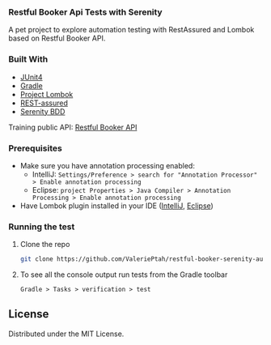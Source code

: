 ### Restful Booker Api Tests with Serenity

A pet project to explore automation testing with RestAssured and Lombok based on Restful Booker API.

### Built With

* [JUnit4](https://junit.org/junit4/)
* [Gradle](https://gradle.org/)
* [Project Lombok](https://projectlombok.org/)
* [REST-assured](https://rest-assured.io/)
* [Serenity BDD](https://serenity-bdd.info/)

Training public API: [Restful Booker API](https://restful-booker.herokuapp.com)

### Prerequisites

* Make sure you have annotation processing enabled:
    * IntelliJ: ```Settings/Preference > search for "Annotation Processor" > Enable annotation processing```
    * Eclipse: ```project Properties > Java Compiler > Annotation Processing > Enable annotation processing```
* Have Lombok plugin installed in your IDE ([IntelliJ](https://projectlombok.org/setup/intellij), [Eclipse](https://projectlombok.org/setup/eclipse))

### Running the test

1. Clone the repo
   ```sh
   git clone https://github.com/ValeriePtah/restful-booker-serenity-auto-test.git
   ```
2. To see all the console output run tests from the Gradle toolbar
   ```
   Gradle > Tasks > verification > test
   ```



## License

Distributed under the MIT License.
